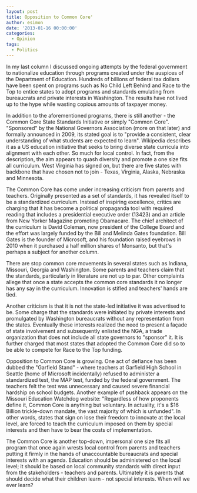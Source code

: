 ```yaml
---
layout: post
title: Opposition to Common Core'
author: esimon
date: '2013-01-16 00:00:00'
categories:
  - Opinion
tags:
  - Politics
---
```

In my last column I discussed ongoing attempts by the federal government to nationalize education through programs created under the auspices of the Department of Education. Hundreds of billions of federal tax dollars have been spent on programs such as No Child Left Behind and Race to the Top to entice states to adopt programs and standards emulating from bureaucrats and private interests in Washington. The results have not lived up to the hype while wasting copious amounts of taxpayer money. 

In addition to the aforementioned programs, there is still another - the Common Core State Standards Initiative or simply "Common Core". "Sponsored" by the National Governors Association (more on that later) and formally announced in 2009, its stated goal is to "provide a consistent, clear understanding of what students are expected to learn". Wikipedia describes it as a US education initiative that seeks to bring diverse state curricula into alignment with each other. So much for local control. In fact, from the description, the aim appears to quash diversity and promote a one size fits all curriculum. West Virginia has signed on, but there are five states with backbone that have chosen not to join - Texas, Virginia, Alaska, Nebraska and Minnesota. 

The Common Core has come under increasing criticism from parents and teachers. Originally presented as a set of standards, it has revealed itself to be a standardized curriculum. Instead of inspiring excellence, critics are charging that it has become a political propaganda tool with required reading that includes a presidential executive order (13423) and an article from New Yorker Magazine promoting Obamacare. The chief architect of the curriculum is David Coleman, now president of the College Board and the effort was largely funded by the Bill and Melinda Gates foundation. Bill Gates is the founder of Microsoft, and his foundation raised eyebrows in 2010 when it purchased a half million shares of Monsanto, but that's perhaps a subject for another column. 

There are stop common core movements in several states such as Indiana, Missouri, Georgia and Washington. Some parents and teachers claim that the standards, particularly in literature are not up to par. Other complaints allege that once a state accepts the common core standards it no longer has any say in the curriculum. Innovation is stifled and teachers' hands are tied. 

Another criticism is that it is not the state-led initiative it was advertised to be. Some charge that the standards were initiated by private interests and promulgated by Washington bureaucrats without any representation from the states. Eventually these interests realized the need to present a façade of state involvement and subsequently enlisted the NGA, a trade organization that does not include all state governors to "sponsor" it. It is further charged that most states that adopted the Common Core did so to be able to compete for Race to the Top funding. 

Opposition to Common Core is growing. One act of defiance has been dubbed the "Garfield Stand" - where teachers at Garfield High School in Seattle (home of Microsoft incidentally) refused to administer a standardized test, the MAP test, funded by the federal government. The teachers felt the test was unnecessary and caused severe financial hardship on school budgets. Another example of pushback appears on the Missouri Education Watchdog website: "Regardless of how proponents define it, Common Core is anything but voluntary. In actuality, it's a $16 Billion trickle-down mandate, the vast majority of which is unfunded". In other words, states that sign on lose their freedom to innovate at the local level, are forced to teach the curriculum imposed on them by special interests and then have to bear the costs of implementation. 

The Common Core is another top-down, impersonal one size fits all program that once again wrests local control from parents and teachers putting it firmly in the hands of unaccountable bureaucrats and special interests with an agenda. Education should be administered on the local level; it should be based on local community standards with direct input from the stakeholders - teachers and parents. Ultimately it is parents that should decide what their children learn - not special interests. When will we ever learn? 


